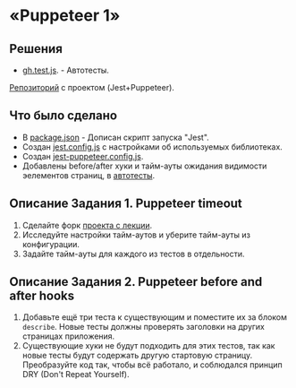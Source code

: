 # «Puppeteer 1»

## Решения
* <a href="https://github.com/Nephedov/jsaqa-code-Nephedov93/blob/main/7.4/puppeteer/gh.test.js">gh.test.js</a>. - Автотесты.

<a href="https://github.com/Nephedov/jsaqa-code-Nephedov93/tree/main/7.4/puppeteer">Репозиторий</a> с проектом (Jest+Puppeteer).

## Что было сделано
* В <a href="https://github.com/Nephedov/jsaqa-code-Nephedov93/blob/main/7.4/puppeteer/package.json">package.json</a> - Дописан скрипт запуска "Jest".
* Создан <a href="https://github.com/Nephedov/jsaqa-code-Nephedov93/blob/main/7.4/puppeteer/jest.config.js">jest.config.js</a> c настройками об используемых библиотеках.
* Создан <a href="https://github.com/Nephedov/jsaqa-code-Nephedov93/blob/main/7.4/puppeteer/jest-puppeteer.config.js">jest-puppeteer.config.js</a>.
* Добавлены before/after хуки и тайм-ауты ожидания видимости эелементов страниц, в <a href="https://github.com/Nephedov/jsaqa-code-Nephedov93/blob/main/7.4/puppeteer/gh.test.js">автотесты</a>.


## Описание Задания 1. Puppeteer timeout

1. Сделайте форк [проекта с лекции](https://github.com/netology-code/jsaqa-code/tree/main/7.4/puppeteer).
2. Исследуйте настройки тайм-аутов и уберите тайм-ауты из конфигурации.
3. Задайте тайм-ауты для каждого из тестов в отдельности.


## Описание Задания 2. Puppeteer before and after hooks

1. Добавьте ещё три теста к существующим и поместите их за блоком `describe`. 
Новые тесты должны проверять заголовки на других страницах приложения.   
3. Существующие хуки не будут подходить для этих тестов, так как новые тесты будут содержать другую стартовую страницу. 
Преобразуйте код так, чтобы всё работало, и соблюдался принцип DRY (Don't Repeat Yourself).
